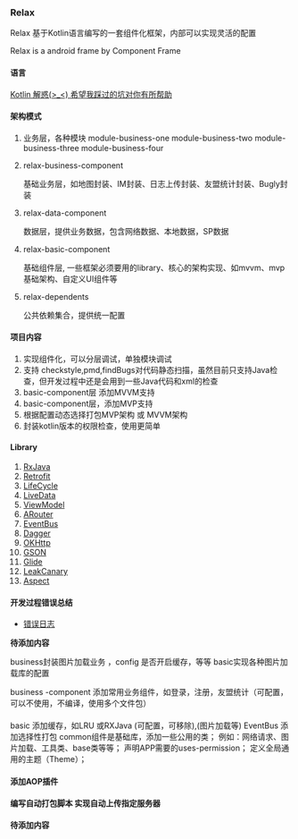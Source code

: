 ### Relax

Relax 基于Kotlin语言编写的一套组件化框架，内部可以实现灵活的配置

Relax is a android frame by Component Frame

#### 语言
[Kotlin 解惑(>_<) 希望我踩过的坑对你有所帮助](https://github.com/UCodeUStory/Relax/tree/master/source/kotlin.md)


#### 架构模式

1. 业务层，各种模块 module-business-one   module-business-two   module-business-three   module-business-four

2. relax-business-component

      基础业务层，如地图封装、IM封装、日志上传封装、友盟统计封装、Bugly封装

3. relax-data-component

      数据层，提供业务数据，包含网络数据、本地数据，SP数据

4. relax-basic-component

      基础组件层, 一些框架必须要用的library、核心的架构实现、如mvvm、mvp基础架构、自定义UI组件等

5. relax-dependents

      公共依赖集合，提供统一配置


#### 项目内容

1. 实现组件化，可以分层调试，单独模块调试
2. 支持 checkstyle,pmd,findBugs对代码静态扫描，虽然目前只支持Java检查，但开发过程中还是会用到一些Java代码和xml的检查
3. basic-component层 添加MVVM支持
4. basic-component层，添加MVP支持
5. 根据配置动态选择打包MVP架构 或 MVVM架构
6. 封装kotlin版本的权限检查，使用更简单



#### Library

1. [RxJava](https://github.com/ReactiveX/RxJava)
2. [Retrofit](https://github.com/square/retrofit)
3. [LifeCycle]()
4. [LiveData]()
5. [ViewModel]()
6. [ARouter](https://github.com/alibaba/ARouter)
7. [EventBus](http://greenrobot.org/eventbus/)
8. [Dagger](https://google.github.io/dagger/android)
9. [OKHttp](https://github.com/square/okhttp)
10. [GSON](https://github.com/google/gson)
11. [Glide](https://github.com/bumptech/glide)
12. [LeakCanary](https://github.com/square/leakcanary)
13. [Aspect](http://mvnrepository.com/artifact/org.aspectj/aspectjtools)



#### 开发过程错误总结
- [错误日志](https://github.com/UCodeUStory/Relax/tree/master/source/error_note.md)


******************待添加内容******************

business封装图片加载业务 ，config 是否开启缓存，等等
basic实现各种图片加载库的配置

business -component 添加常用业务组件，如登录，注册，友盟统计（可配置，可以不使用，不编译，使用多个文件包）

####
basic 添加缓存，如LRU 或RXJava  (可配置，可移除),(图片加载等)
EventBus 添加选择性打包
common组件是基础库，添加一些公用的类；
例如：网络请求、图片加载、工具类、base类等等；
声明APP需要的uses-permission；
定义全局通用的主题（Theme）；

#### 添加AOP插件


#### 编写自动打包脚本 实现自动上传指定服务器


******************待添加内容******************






